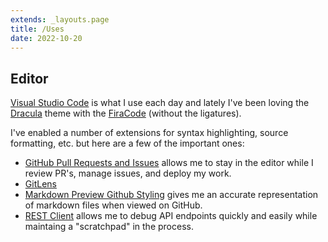 ```yaml
---
extends: _layouts.page
title: /Uses
date: 2022-10-20
---
```

## Editor

[Visual Studio Code](https://code.visualstudio.com/) is what I use each day and lately I've been loving the [Dracula](https://draculatheme.com/) theme with the [FiraCode](https://github.com/tonsky/FiraCode) (without the ligatures).

I've enabled a number of extensions for syntax highlighting, source formatting, etc. but here are a few of the important ones:

- [GitHub Pull Requests and Issues](https://marketplace.visualstudio.com/items?itemName=GitHub.vscode-pull-request-github) allows me to stay in the editor while I review PR's, manage issues, and deploy my work.
- [GitLens](https://marketplace.visualstudio.com/items?itemName=eamodio.gitlens)
- [Markdown Preview Github Styling](https://marketplace.visualstudio.com/items?itemName=bierner.markdown-preview-github-styles) gives me an accurate representation of markdown files when viewed on GitHub.
- [REST Client](https://marketplace.visualstudio.com/items?itemName=humao.rest-client) allows me to debug API endpoints quickly and easily while maintaing a "scratchpad" in the process.